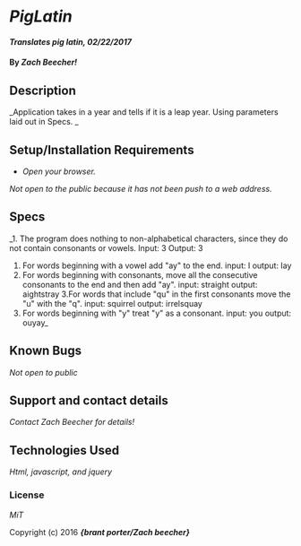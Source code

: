 # _PigLatin_

#### _Translates pig latin, 02/22/2017_

#### By _**Zach Beecher!**_

## Description

_Application takes in a year and tells if it is a leap year. Using parameters laid out in Specs. _

## Setup/Installation Requirements

* _Open your browser._

_Not open to the public because it has not been push to a web address._

## Specs

_1. The program does nothing to non-alphabetical characters, since they do not contain consonants or vowels.
Input: 3
Output: 3
1. For words beginning with a vowel add "ay" to the end.
input: I
output: Iay
2. For words beginning with consonants, move all the consecutive consonants to the end and then add "ay".
input: straight
output: aightstray
3.For words that include "qu" in the first consonants move the "u" with the "q".
input: squirrel
output: irrelsquay
4. For words beginning with "y" treat "y" as a consonant.
input: you
output: ouyay_

## Known Bugs

_Not open to public_

## Support and contact details

_Contact Zach Beecher for details!_

## Technologies Used

_Html, javascript, and jquery_

### License

*MiT*

Copyright (c) 2016 **_{brant porter/Zach beecher}_**
